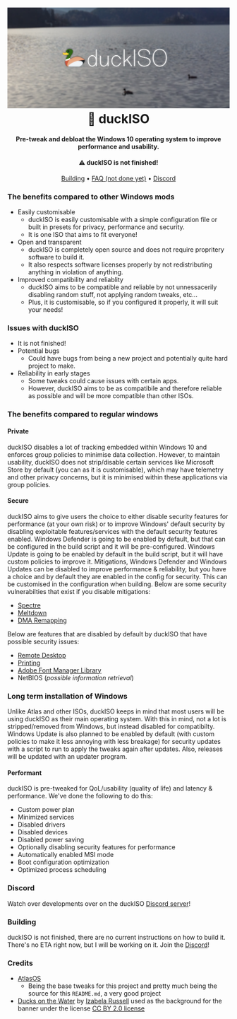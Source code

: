 <h1 align="center">
<img src="https://github.com/duckISO/duckISO/blob/main/img/banner.png" alt="Banner - duckISO"</img>
  <br>
  🦆 duckISO
  <br>
</h1>
<h4 align="center">Pre-tweak and debloat the Windows 10 operating system to improve performance and usability.</h4>
<h4 align="center">⚠ duckISO is not finished!</h4>

<p align="center">
  <a href="#Building">Building</a>
  •
  <a href="#FAQ">FAQ (not done yet)</a>
  •
  <a href="#Discord">Discord</a>
</p>

### The benefits compared to other Windows mods

- Easily customisable
  - duckISO is easily customisable with a simple configuration file or built in presets for privacy, performance and security. 
  - It is one ISO that aims to fit everyone!
- Open and transparent
  - duckISO is completely open source and does not require propritery software to build it. 
  - It also respects software licenses properly by not redistributing anything in violation of anything.
- Improved compatibility and reliablity
  - duckISO aims to be compatible and reliable by not unnessacerily disabling random stuff, not applying random tweaks, etc... 
  - Plus, it is customisable, so if you configured it properly, it will suit your needs!

### Issues with duckISO

- It is not finished!
- Potential bugs 
  - Could have bugs from being a new project and potentially quite hard project to make.
- Reliability in early stages
  - Some tweaks could cause issues with certain apps. 
  - However, duckISO aims to be as compatibile and therefore reliable as possible and will be more compatible than other ISOs.

### The benefits compared to regular windows

#### **Private**

duckISO disables a lot of tracking embedded within Windows 10 and enforces group policies to minimise data collection. However, to maintain usability, duckISO does not strip/disable certain services like Microsoft Store by default (you can as it is customisable), which may have telemetry and other privacy concerns, but it is minimised within these applications via group policies.

#### **Secure**

duckISO aims to give users the choice to either disable security features for performance (at your own risk) or to improve Windows' default security by disabling exploitable features/services with the default security features enabled. Windows Defender is going to be enabled by default, but that can be configured in the build script and it will be pre-configured. Windows Update is going to be enabled by default in the build script, but it will have custom policies to improve it. Mitigations, Windows Defender and Windows Updates can be disabled to improve performance & reliability, but you have a choice and by default they are enabled in the config for security. This can be customised in the configuration when building.
Below are some security vulnerabilties that exist if you disable mitigations:

- [Spectre](https://spectreattack.com/spectre.pdf)
- [Meltdown](https://meltdownattack.com/meltdown.pdf)
- [DMA Remapping](https://docs.microsoft.com/en-us/windows/security/information-protection/kernel-dma-protection-for-thunderbolt)

Below are features that are disabled by default by duckISO that have possible security issues:

- [Remote Desktop](https://cve.mitre.org/cgi-bin/cvekey.cgi?keyword=Windows+Remote+Desktop)
- [Printing](https://www.cisa.gov/uscert/ncas/current-activity/2021/06/30/printnightmare-critical-windows-print-spooler-vulnerability)
- [Adobe Font Manager Library](https://msrc.microsoft.com/update-guide/en-US/vulnerability/CVE-2020-1020)
- NetBIOS (*possible information retrieval*)

### **Long term installation of Windows**

Unlike Atlas and other ISOs, duckISO keeps in mind that most users will be using duckISO as their main operating system. With this in mind, not a lot is stripped/removed from Windows, but instead disabled for compatibilty. Windows Update is also planned to be enabled by default (with custom policies to make it less annoying with less breakage) for security updates with a script to run to apply the tweaks again after updates. Also, releases will be updated with an updater program.

#### **Performant**

duckISO is pre-tweaked for QoL/usability (quality of life) and latency & performance.
We've done the following to do this:

- Custom power plan
- Minimized services
- Disabled drivers
- Disabled devices
- Disabled power saving
- Optionally disabling security features for performance
- Automatically enabled MSI mode
- Boot configuration optimization
- Optimized process scheduling

### Discord

Watch over developments over on the duckISO [Discord server](https://discord.gg/wsDx6TUP2c)!

### Building

duckISO is not finished, there are no current instructions on how to build it. There's no ETA right now, but I will be working on it. Join the [Discord](#Discord)!

### Credits

- [AtlasOS](https://github.com/Atlas-OS/Atlas) 
  - Being the base tweaks for this project and pretty much being the source for this `README.md`, a very good project
- [Ducks on the Water](https://commons.wikimedia.org/wiki/File:Ducks_on_the_water_(8309532657).jpg) by [Izabela Russell](https://www.flickr.com/people/91529100@N03) used as the background for the banner under the license [CC BY 2.0 license](https://creativecommons.org/licenses/by/2.0/)

